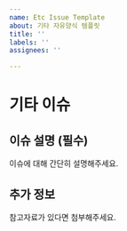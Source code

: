 ```yaml
---
name: Etc Issue Template
about: 기타 자유양식 템플릿
title: ''
labels: ''
assignees: ''

---
```


# 기타 이슈

## 이슈 설명 (필수)

이슈에 대해 간단히 설명해주세요.

## 추가 정보

참고자료가 있다면 첨부해주세요.
